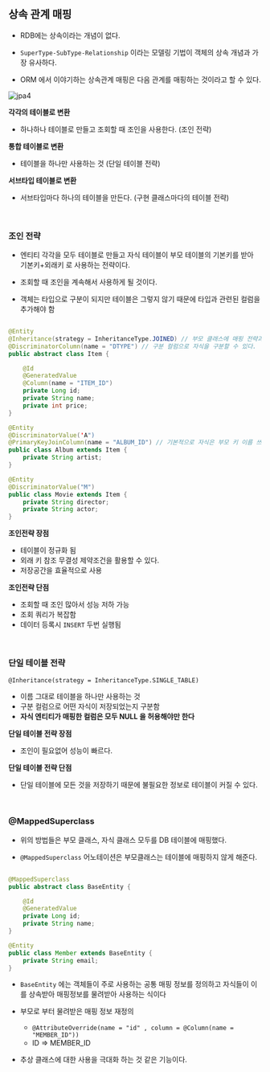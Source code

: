 


## 상속 관계 매핑

- RDB에는 상속이라는 개념이 없다.

- `SuperType-SubType-Relationship` 이라는 모델링 기법이 객체의 상속 개념과 가장 유사하다.

- ORM 에서 이야기하는 상속관계 매핑은 다음 관계를 매핑하는 것이라고 할 수 있다.


![jpa4](https://user-images.githubusercontent.com/76927397/163773893-e2cca268-2d5e-4f3b-86aa-b1b8ea5f6793.JPG)



**각각의 테이블로 변환**

- 하나하나 테이블로 만들고 조회할 때 조인을 사용한다. (조인 전략)

**통합 테이블로 변환**

- 테이블을 하나만 사용하는 것 (단일 테이블 전략)

**서브타입 테이블로 변환**

- 서브타입마다 하나의 테이블을 만든다. (구현 클래스마다의 테이블 전략)


<br>


### 조인 전략

- 엔티티 각각을 모두 테이블로 만들고 자식 테이블이 부모 테이블의 기본키를 받아 기본키+외래키 로 사용하는 전략이다.

- 조회할 때 조인을 계속해서 사용하게 될 것이다.

- 객체는 타입으로 구분이 되지만 테이블은 그렇지 않기 때문에 타입과 관련된 컬럼을 추가해야 함


```java

@Entity
@Inheritance(strategy = InheritanceType.JOINED) // 부모 클래스에 매핑 전략과 함꼐 사용한다.
@DiscriminatorColumn(name = "DTYPE") // 구분 컬럼으로 자식을 구분할 수 있다.
public abstract class Item {

	@Id
	@GeneratedValue
	@Column(name = "ITEM_ID")
	private Long id;
	private String name;
	private int price;
}

@Entity
@DiscriminatorValue('A")
@PrimaryKeyJoinColumn(name = "ALBUM_ID") // 기본적으로 자식은 부모 키 이름 쓰는데 커스텀할 때 사용
public class Album extends Item {
	private String artist;
}

@Entity
@DiscriminatorValue("M")
public class Movie extends Item {
	private String director;
	private String actor;
}
```

**조인전략 장점**

- 테이블이 정규화 됨
- 외래 키 참조 무결성 제약조건을 활용할 수 있다.
- 저장공간을 효율적으로 사용

**조인전략 단점**

- 조회할 때 조인 많아서 성능 저하 가능
- 조회 쿼리가 복잡함
- 데이터 등록시 `INSERT`  두번 실행됨


<br>



### 단일 테이블 전략

`@Inheritance(strategy = InheritanceType.SINGLE_TABLE)`

- 이름 그대로 테이블을 하나만 사용하는 것
- 구분 컬럼으로 어떤 자식이 저장되었는지 구분함
- **자식 엔티티가 매핑한 컬럼은 모두 NULL 을 허용해야만 한다**



**단일 테이블 전략 장점**

- 조인이 필요없어 성능이 빠르다.

**단일 테이블 전략 단점**

- 단일 테이블에 모든 것을 저장하기 때문에 불필요한 정보로 테이블이 커질 수 있다.


<br>


### @MappedSuperclass

- 위의 방법들은 부모 클래스, 자식 클래스 모두를 DB 테이블에 매핑했다.

- `@MappedSuperclass` 어노테이션은 부모클래스는 테이블에 매핑하지 않게 해준다.



```java

@MappedSuperclass
public abstract class BaseEntity {

	@Id
	@GeneratedValue
	private Long id;
	private String name;
}

@Entity
public class Member extends BaseEntity {
	private String email;
}
```

- `BaseEntity` 에는 객체들이 주로 사용하는 공통 매핑 정보를 정의하고 자식들이 이를 상속받아 매핑정보를 물려받아 사용하는 식이다  

- 부모로 부터 물려받은 매핑 정보 재정의
	- `@AttributeOverride(name = "id" , column = @Column(name = "MEMBER_ID"))`
	- ID => MEMBER_ID

- 추상 클래스에 대한 사용을 극대화 하는 것 같은 기능이다.

